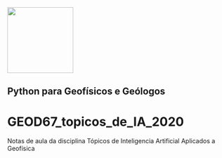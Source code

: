 <img src="https://ufba.br/sites/portal.ufba.br/files/brasao_ufba.jpg" width="150">

## Python para Geofísicos e Geólogos

# GEOD67_topicos_de_IA_2020
Notas de aula da disciplina Tópicos de Inteligencia Artificial Aplicados a Geofísica
